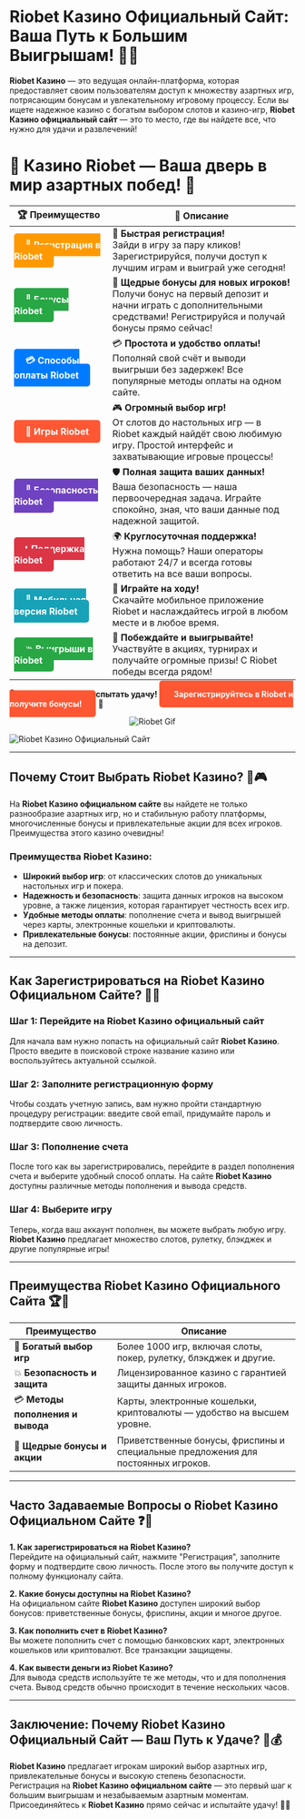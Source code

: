 # Riobet Казино Официальный Сайт: Ваша Путь к Большим Выигрышам! 🎰💸

**Riobet Казино** — это ведущая онлайн-платформа, которая предоставляет своим пользователям доступ к множеству азартных игр, потрясающим бонусам и увлекательному игровому процессу. Если вы ищете надежное казино с богатым выбором слотов и казино-игр, **Riobet Казино официальный сайт** — это то место, где вы найдете все, что нужно для удачи и развлечений!

# 🎲 **Казино Riobet — Ваша дверь в мир азартных побед!** 🎰

| 🏆 **Преимущество** | 🌟 **Описание** |
|--------------------|-----------------|
| <a href="https://brandplay.link/7xBLTPyj" style="background-color: #ff9900; color: white; padding: 10px 20px; border-radius: 5px; text-decoration: none; font-weight: bold;">🎉 Регистрация в Riobet</a> | 🚀 **Быстрая регистрация!** <br> Зайди в игру за пару кликов! Зарегистрируйся, получи доступ к лучшим играм и выиграй уже сегодня! |
| <a href="https://brandplay.link/7xBLTPyj" style="background-color: #28a745; color: white; padding: 10px 20px; border-radius: 5px; text-decoration: none; font-weight: bold;">🎁 Бонусы Riobet</a> | 🎉 **Щедрые бонусы для новых игроков!** <br> Получи бонус на первый депозит и начни играть с дополнительными средствами! Регистрируйся и получай бонусы прямо сейчас! |
| <a href="https://brandplay.link/7xBLTPyj" style="background-color: #007bff; color: white; padding: 10px 20px; border-radius: 5px; text-decoration: none; font-weight: bold;">💳 Способы оплаты Riobet</a> | 💳 **Простота и удобство оплаты!** <br> Пополняй свой счёт и выводи выигрыши без задержек! Все популярные методы оплаты на одном сайте. |
| <a href="https://brandplay.link/7xBLTPyj" style="background-color: #ff5733; color: white; padding: 10px 20px; border-radius: 5px; text-decoration: none; font-weight: bold;">🎰 Игры Riobet</a> | 🎮 **Огромный выбор игр!** <br> От слотов до настольных игр — в Riobet каждый найдёт свою любимую игру. Простой интерфейс и захватывающие игровые процессы! |
| <a href="https://brandplay.link/7xBLTPyj" style="background-color: #6f42c1; color: white; padding: 10px 20px; border-radius: 5px; text-decoration: none; font-weight: bold;">🔐 Безопасность Riobet</a> | 🛡️ **Полная защита ваших данных!** <br> Ваша безопасность — наша первоочередная задача. Играйте спокойно, зная, что ваши данные под надежной защитой. |
| <a href="https://brandplay.link/7xBLTPyj" style="background-color: #dc3545; color: white; padding: 10px 20px; border-radius: 5px; text-decoration: none; font-weight: bold;">📞 Поддержка Riobet</a> | 🌍 **Круглосуточная поддержка!** <br> Нужна помощь? Наши операторы работают 24/7 и всегда готовы ответить на все ваши вопросы. |
| <a href="https://brandplay.link/7xBLTPyj" style="background-color: #17a2b8; color: white; padding: 10px 20px; border-radius: 5px; text-decoration: none; font-weight: bold;">📱 Мобильная версия Riobet</a> | 📱 **Играйте на ходу!** <br> Скачайте мобильное приложение Riobet и наслаждайтесь игрой в любом месте и в любое время. |
| <a href="https://brandplay.link/7xBLTPyj" style="background-color: #28a745; color: white; padding: 10px 20px; border-radius: 5px; text-decoration: none; font-weight: bold;">💥 Выигрыши в Riobet</a> | 🤑 **Побеждайте и выигрывайте!** <br> Участвуйте в акциях, турнирах и получайте огромные призы! С Riobet победы всегда рядом! |

🎉 **Не упустите шанс испытать удачу!** <a href="https://brandplay.link/7xBLTPyj" style="background-color: #ff5733; color: white; padding: 15px 25px; border-radius: 5px; text-decoration: none; font-weight: bold;">Зарегистрируйтесь в Riobet и получите бонусы!</a> 🌟

<p align="center">
  <img src="https://i.pinimg.com/originals/1d/b3/25/1db325483acbe642c6d4e6fdd73a4988.gif" alt="Riobet Gif">
</p>


![Riobet Казино Официальный Сайт](https://www.bragazeta.ru/wp-content/uploads/2023/06/riobet1.webp)

---

## Почему Стоит Выбрать **Riobet Казино**? 🌟🎮

На **Riobet Казино официальном сайте** вы найдете не только разнообразие азартных игр, но и стабильную работу платформы, многочисленные бонусы и привлекательные акции для всех игроков. Преимущества этого казино очевидны!

### Преимущества **Riobet Казино**:
- **Широкий выбор игр**: от классических слотов до уникальных настольных игр и покера.
- **Надежность и безопасность**: защита данных игроков на высоком уровне, а также лицензия, которая гарантирует честность всех игр.
- **Удобные методы оплаты**: пополнение счета и вывод выигрышей через карты, электронные кошельки и криптовалюты.
- **Привлекательные бонусы**: постоянные акции, фриспины и бонусы на депозит.

---

## Как Зарегистрироваться на **Riobet Казино Официальном Сайте**? 🔑📲

### Шаг 1: Перейдите на **Riobet Казино официальный сайт**
Для начала вам нужно попасть на официальный сайт **Riobet Казино**. Просто введите в поисковой строке название казино или воспользуйтесь актуальной ссылкой.

### Шаг 2: Заполните регистрационную форму
Чтобы создать учетную запись, вам нужно пройти стандартную процедуру регистрации: введите свой email, придумайте пароль и подтвердите свою личность.

### Шаг 3: Пополнение счета
После того как вы зарегистрировались, перейдите в раздел пополнения счета и выберите удобный способ оплаты. На сайте **Riobet Казино** доступны различные методы пополнения и вывода средств.

### Шаг 4: Выберите игру
Теперь, когда ваш аккаунт пополнен, вы можете выбрать любую игру. **Riobet Казино** предлагает множество слотов, рулетку, блэкджек и другие популярные игры!

---

## Преимущества **Riobet Казино Официального Сайта** 🏆🎁

| Преимущество                             | Описание                                                               |
|------------------------------------------|-----------------------------------------------------------------------|
| 🎰 **Богатый выбор игр**                 | Более 1000 игр, включая слоты, покер, рулетку, блэкджек и другие. |
| 💥 **Безопасность и защита**             | Лицензированное казино с гарантией защиты данных игроков.            |
| 💳 **Методы пополнения и вывода**        | Карты, электронные кошельки, криптовалюты — удобство на высшем уровне. |
| 🎉 **Щедрые бонусы и акции**             | Приветственные бонусы, фриспины и специальные предложения для постоянных игроков. |

---

## Часто Задаваемые Вопросы о **Riobet Казино Официальном Сайте** ❓💬

**1. Как зарегистрироваться на **Riobet Казино**?**  
Перейдите на официальный сайт, нажмите "Регистрация", заполните форму и подтвердите свою личность. После этого вы получите доступ к полному функционалу сайта.

**2. Какие бонусы доступны на **Riobet Казино**?**  
На официальном сайте **Riobet Казино** доступен широкий выбор бонусов: приветственные бонусы, фриспины, акции и многое другое.

**3. Как пополнить счет в **Riobet Казино**?**  
Вы можете пополнить счет с помощью банковских карт, электронных кошельков или криптовалют. Все транзакции защищены.

**4. Как вывести деньги из **Riobet Казино**?**  
Для вывода средств используйте те же методы, что и для пополнения счета. Вывод средств обычно происходит в течение нескольких часов.

---

## Заключение: Почему **Riobet Казино Официальный Сайт** — Ваш Путь к Удаче? 🎉💰

**Riobet Казино** предлагает игрокам широкий выбор азартных игр, привлекательные бонусы и высокую степень безопасности. Регистрация на **Riobet Казино официальном сайте** — это первый шаг к большим выигрышам и незабываемым азартным моментам. Присоединяйтесь к **Riobet Казино** прямо сейчас и испытайте удачу! 💸🎰
